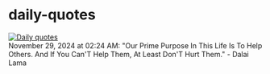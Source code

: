 # daily-quotes
[![Daily quotes](https://github.com/ceepu8/daily-quotes/actions/workflows/daily-quote.yml/badge.svg)](https://github.com/ceepu8/daily-quotes/actions/workflows/daily-quote.yml)<br/>
November 29, 2024 at 02:24 AM: "Our Prime Purpose In This Life Is To Help Others. And If You Can'T Help Them, At Least Don'T Hurt Them." - Dalai Lama
